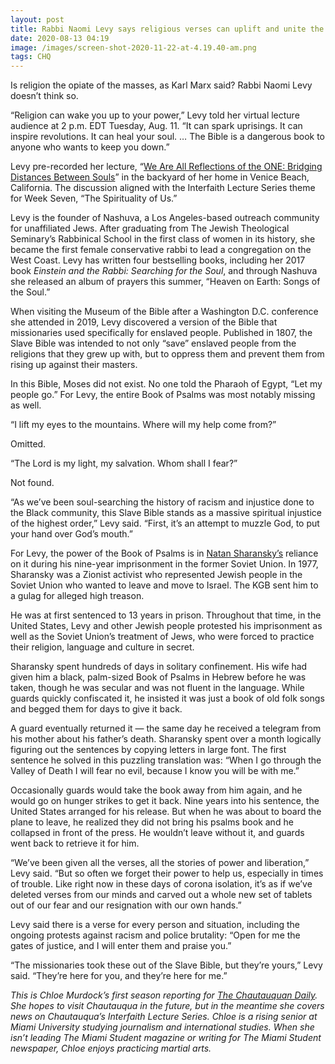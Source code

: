 ```yaml
---
layout: post
title: Rabbi Naomi Levy says religious verses can uplift and unite the oppressed
date: 2020-08-13 04:19
image: /images/screen-shot-2020-11-22-at-4.19.40-am.png
tags: CHQ
---
```

Is religion the opiate of the masses, as Karl Marx said? Rabbi Naomi Levy doesn’t think so.

“Religion can wake you up to your power,” Levy told her virtual lecture audience at 2 p.m. EDT Tuesday, Aug. 11. “It can spark uprisings. It can inspire revolutions. It can heal your soul. … The Bible is a dangerous book to anyone who wants to keep you down.”

Levy pre-recorded her lecture, “[We Are All Reflections of the ONE: Bridging Distances Between Souls](https://assembly.chq.org/the-science-of-us/videos/we-are-all-reflections-of-the-one-bridging-distances-between-souls)” in the backyard of her home in Venice Beach, California. The discussion aligned with the Interfaith Lecture Series theme for Week Seven, “The Spirituality of Us.”

Levy is the founder of Nashuva, a Los Angeles-based outreach community for unaffiliated Jews. After graduating from The Jewish Theological Seminary’s Rabbinical School in the first class of women in its history, she became the first female conservative rabbi to lead a congregation on the West Coast. Levy has written four bestselling books, including her 2017 book *Einstein and the Rabbi: Searching for the Soul*, and through Nashuva she released an album of prayers this summer, “Heaven on Earth: Songs of the Soul.”

When visiting the Museum of the Bible after a Washington D.C. conference she attended in 2019, Levy discovered a version of the Bible that missionaries used specifically for enslaved people. Published in 1807, the Slave Bible was intended to not only “save” enslaved people from the religions that they grew up with, but to oppress them and prevent them from rising up against their masters.

In this Bible, Moses did not exist. No one told the Pharaoh of Egypt, “Let my people go.” For Levy, the entire Book of Psalms was most notably missing as well.

“I lift my eyes to the mountains. Where will my help come from?”

Omitted.

“The Lord is my light, my salvation. Whom shall I fear?”

Not found.

“As we’ve been soul-searching the history of racism and injustice done to the Black community, this Slave Bible stands as a massive spiritual injustice of the highest order,” Levy said. “First, it’s an attempt to muzzle God, to put your hand over God’s mouth.”

For Levy, the power of the Book of Psalms is in [Natan Sharansky’s](https://www.timesofisrael.com/natan-sharansky-gives-tips-for-quarantine-based-on-soviet-gulag/) reliance on it during his nine-year imprisonment in the former Soviet Union. In 1977, Sharansky was a Zionist activist who represented Jewish people in the Soviet Union who wanted to leave and move to Israel. The KGB sent him to a gulag for alleged high treason.

He was at first sentenced to 13 years in prison. Throughout that time, in the United States, Levy and other Jewish people protested his imprisonment as well as the Soviet Union’s treatment of Jews, who were forced to practice their religion, language and culture in secret.

Sharansky spent hundreds of days in solitary confinement. His wife had given him a black, palm-sized Book of Psalms in Hebrew before he was taken, though he was secular and was not fluent in the language. While guards quickly confiscated it, he insisted it was just a book of old folk songs and begged them for days to give it back.

A guard eventually returned it — the same day he received a telegram from his mother about his father’s death. Sharansky spent over a month logically figuring out the sentences by copying letters in large font. The first sentence he solved in this puzzling translation was: “When I go through the Valley of Death I will fear no evil, because I know you will be with me.”

Occasionally guards would take the book away from him again, and he would go on hunger strikes to get it back. Nine years into his sentence, the United States arranged for his release. But when he was about to board the plane to leave, he realized they did not bring his psalms book and he collapsed in front of the press. He wouldn’t leave without it, and guards went back to retrieve it for him.

“We’ve been given all the verses, all the stories of power and liberation,” Levy said. “But so often we forget their power to help us, especially in times of trouble. Like right now in these days of corona isolation, it’s as if we’ve deleted verses from our minds and carved out a whole new set of tablets out of our fear and our resignation with our own hands.”

Levy said there is a verse for every person and situation, including the ongoing protests against racism and police brutality: “Open for me the gates of justice, and I will enter them and praise you.”

“The missionaries took these out of the Slave Bible, but they’re yours,” Levy said. “They’re here for you, and they’re here for me.”

*This is Chloe Murdock’s first season reporting for [The Chautauquan Daily](https://chqdaily.com/author/cmurdock/). She hopes to visit Chautauqua in the future, but in the meantime she covers news on Chautauqua’s Interfaith Lecture Series. Chloe is a rising senior at Miami University studying journalism and international studies. When she isn’t leading The Miami Student magazine or writing for The Miami Student newspaper, Chloe enjoys practicing martial arts.*